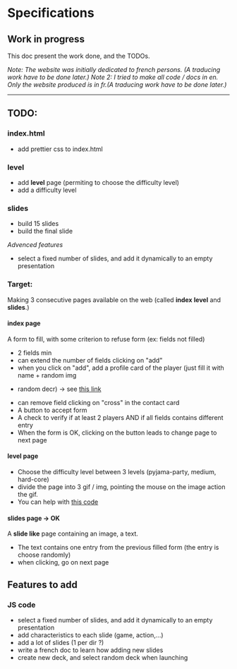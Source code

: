 # Specifications

## Work in progress
This doc present the work done, and the TODOs.

*Note: The website was initially dedicated to french persons. (A traducing work have to be done later.)*
*Note 2: I tried to make all code / docs in en. Only the website produced is in fr.(A traducing work have to be done 
later.)* 

---

## TODO:

### index.html
* add prettier css to index.html

### level
* add **level** page (permiting to choose the difficulty level)
* add a difficulty level

### slides
* build 15 slides
* build the final slide

*Advenced features*
* select a fixed number of slides, and add it dynamically to an empty presentation

### Target:
Making 3 consecutive pages available on the web (called **index** **level** and **slides**.)

#### **index** page
A form to fill, with some criterion to refuse form (ex: fields not filled)
* 2 fields min
* can extend the number of fields clicking on "add"
* when you click on "add", add a profile card of the player (just fill it with name + random img
+ random decr) -> see [this link](https://freefrontend.com/css-cards/)
* can remove field clicking on "cross" in the contact card
* A button to accept form
* A check to verify if at least 2 players AND if all fields contains different entry
* When the form is OK, clicking on the button leads to change page to next page

#### **level** page
* Choose the difficulty level between 3 levels (pyjama-party, medium, hard-core)
* divide the page into 3 gif / img, pointing the mouse on the image action the gif.
* You can help with [this code](http://jsfiddle.net/xnLn6s5o/)

#### **slides** page -> OK
A **slide like** page containing an image, a text.
* The text contains one entry from the previous filled form (the entry is choose randomly)
* when clicking, go on next page

## Features to add
### JS code
* select a fixed number of slides, and add it dynamically to an empty presentation
* add characteristics to each slide (game, action,...)
* add a lot of slides (1 per dir ?)
* write a french doc to learn how adding new slides
* create new deck, and select random deck when launching
